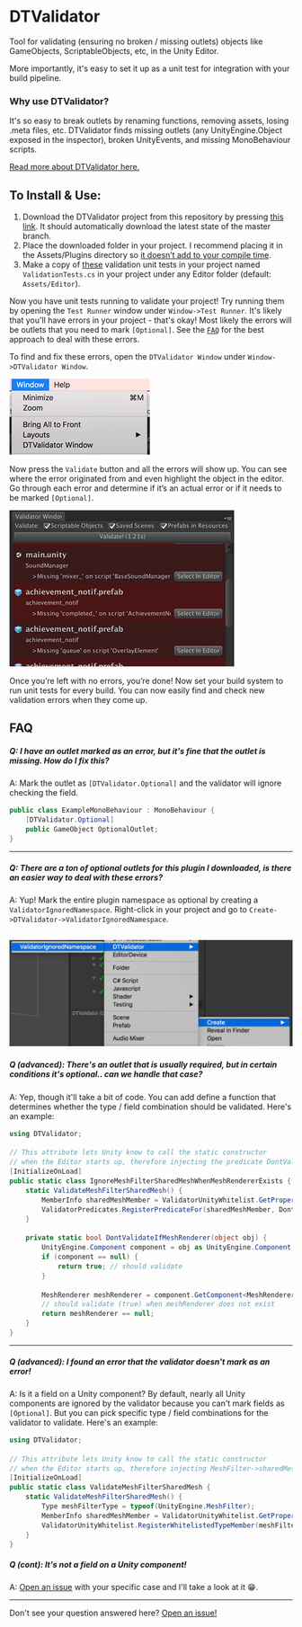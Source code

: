 # DTValidator
Tool for validating (ensuring no broken / missing outlets) objects like GameObjects, ScriptableObjects, etc, in the Unity Editor.

More importantly, it's easy to set it up as a unit test for integration with your build pipeline.

### Why use DTValidator?
It's so easy to break outlets by renaming functions, removing assets, losing .meta files, etc. DTValidator finds missing outlets (any UnityEngine.Object exposed in the inspector), broken UnityEvents, and missing MonoBehaviour scripts.

[Read more about DTValidator here.](https://medium.com/@darrentsung/goodbye-missingreferenceexception-automated-validation-on-unity-projects-38bbb2fc7a1a)

## To Install & Use:
1. Download the DTValidator project from this repository by pressing [this link](https://github.com/DarrenTsung/DTValidator/archive/master.zip). It should automatically download the latest state of the master branch.
2. Place the downloaded folder in your project. I recommend placing it in the Assets/Plugins directory so [it doesn’t add to your compile time](https://medium.com/@darrentsung/the-clocks-ticking-how-to-optimize-compile-time-in-unity-45d1f200572b). 
3. Make a copy of [these](https://gist.github.com/DarrenTsung/b21d2645cf6e9519ac6f341d2f553eb1) validation unit tests in your project named `ValidationTests.cs` in your project under any Editor folder (default: `Assets/Editor`).

Now you have unit tests running to validate your project! Try running them by opening the `Test Runner` window under `Window->Test Runner`. It's likely that you'll have errors in your project - that's okay! Most likely the errors will be outlets that you need to mark `[Optional]`. See the  [`FAQ`](#faq) for the best approach to deal with these errors.

To find and fix these errors, open the `DTValidator Window` under `Window->DTValidator Window`.

![DTValidator Window Menu Item](./Images/DTValidatorWindowMenuItem.png)

Now press the `Validate` button and all the errors will show up. You can see where the error originated from and even highlight the object in the editor. Go through each error and determine if it’s an actual error or if it needs to be marked `[Optional]`.

![Image of Errors in DTValidator Window](./Images/ErrorsInDTValidatorWindow.png)

Once you’re left with no errors, you’re done! Now set your build system to run unit tests for every build. You can now easily find and check new validation errors when they come up.

## FAQ

##### Q: I have an outlet marked as an error, but it's fine that the outlet is missing. How do I fix this?

A: Mark the outlet as `[DTValidator.Optional]` and the validator will ignore checking the field.

``` csharp
public class ExampleMonoBehaviour : MonoBehaviour {
	[DTValidator.Optional]
	public GameObject OptionalOutlet;
}
```
---
##### Q: There are a ton of optional outlets for this plugin I downloaded, is there an easier way to deal with these errors?

A: Yup! Mark the entire plugin namespace as optional by creating a `ValidatorIgnoredNamespace`. Right-click in your project and go to `Create->DTValidator->ValidatorIgnoredNamespace`.

![Create a ValidatorIgnoredNamespace](./Images/CreateValidatorIgnoredNamespace.png)
---
##### Q (advanced): There's an outlet that is usually required, but in certain conditions it's optional.. can we handle that case?

A: Yep, though it'll take a bit of code. You can add define a function that determines whether the type / field combination should be validated. Here's an example:

``` csharp
using DTValidator;

// This attribute lets Unity know to call the static constructor
// when the Editor starts up, therefore injecting the predicate DontValidateIfMeshRenderer
[InitializeOnLoad]
public static class IgnoreMeshFilterSharedMeshWhenMeshRendererExists {
	static ValidateMeshFilterSharedMesh() {
		MemberInfo sharedMeshMember = ValidatorUnityWhitelist.GetPropertyFrom(typeof(UnityEngine.MeshFilter), "sharedMesh");
		ValidatorPredicates.RegisterPredicateFor(sharedMeshMember, DontValidateIfMeshRenderer);
	}

	private static bool DontValidateIfMeshRenderer(object obj) {
		UnityEngine.Component component = obj as UnityEngine.Component;
		if (component == null) {
			return true; // should validate
		}

		MeshRenderer meshRenderer = component.GetComponent<MeshRenderer>();
		// should validate (true) when meshRenderer does not exist
		return meshRenderer == null;
	}
}
```

---
##### Q (advanced): I found an error that the validator doesn't mark as an error!

A: Is it a field on a Unity component? By default, nearly all Unity components are ignored by the validator because you can't mark fields as `[Optional]`. But you can pick specific type / field combinations for the validator to validate. Here's an example:

``` csharp
using DTValidator;

// This attribute lets Unity know to call the static constructor
// when the Editor starts up, therefore injecting MeshFilter->sharedMesh to be validated
[InitializeOnLoad]
public static class ValidateMeshFilterSharedMesh {
	static ValidateMeshFilterSharedMesh() {
		Type meshFilterType = typeof(UnityEngine.MeshFilter);
		MemberInfo sharedMeshMember = ValidatorUnityWhitelist.GetPropertyFrom(meshFilterType, "sharedMesh");
		ValidatorUnityWhitelist.RegisterWhitelistedTypeMember(meshFilterType, sharedMeshMember);
	}
}
```

##### Q (cont): It's not a field on a Unity component!
A: [Open an issue](https://github.com/DarrenTsung/DTValidator/issues) with your specific case and I'll take a look at it :grin:.

---

Don't see your question answered here? [Open an issue!](https://github.com/DarrenTsung/DTValidator/issues)

